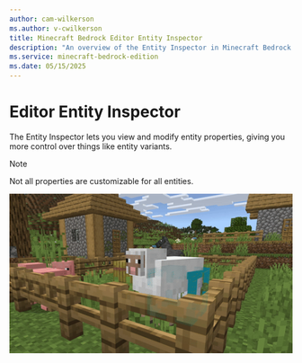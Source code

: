 ```yaml
---
author: cam-wilkerson
ms.author: v-cwilkerson
title: Minecraft Bedrock Editor Entity Inspector
description: "An overview of the Entity Inspector in Minecraft Bedrock Editor"
ms.service: minecraft-bedrock-edition
ms.date: 05/15/2025
---
```


# Editor Entity Inspector

The Entity Inspector lets you view and modify entity properties, giving you more control over things like entity variants.

>[!Note]
> Not all properties are customizable for all entities.

![Animation of the Entity Inspector.](Media/GIFs/EntityInspector.gif)